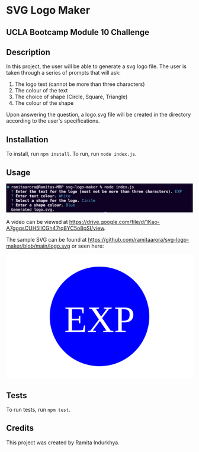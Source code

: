 # SVG Logo Maker

## UCLA Bootcamp Module 10 Challenge

## Description

In this project, the user will be able to generate a svg logo file. The user is taken through a series of prompts that will ask:
1. The logo text (cannot be more than three characters)
2. The colour of the text
3. The choice of shape (Circle, Square, Triangle)
4. The colour of the shape

Upon answering the question, a logo.svg file will be created in the directory according to the user's specifications.

## Installation

To install, run `npm install`.
To run, run `node index.js`.

## Usage

<img src="./assets/images/svg-screenshot.png" alt="screenshot"/>

A video can be viewed at https://drive.google.com/file/d/1Kao-A7ggqsCUH5llCGh47rq8YC5o8pSI/view.

The sample SVG can be found at https://github.com/ramitaarora/svg-logo-maker/blob/main/logo.svg or seen here:

<img src="logo.svg" alt="logo"/>

## Tests

To run tests, run `npm test`.

## Credits

This project was created by Ramita Indurkhya.